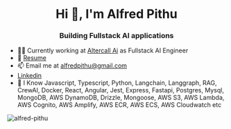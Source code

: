 <h1 align="center">Hi 👋, I'm Alfred Pithu</h1>
<h3 align="center">Building Fullstack AI applications</h3>

- 👨‍💻 Currently working at <a href="https://altercall.com/aai" target="_blank" rel="noreferrer">Altercall Ai</a>
 as Fullstack AI Engineer
- 📄 <a href="https://drive.google.com/file/d/1vwoUpz7u4xuJ-EZp4amfoaFFh48yC35D/view?usp=sharing" target="_blank" rel="noreferrer">Resume</a>
- 📫 Email me at alfredpithu@gmail.com
- <a href="https://www.linkedin.com/in/alfredpithu/" target="_blank" rel="noreferrer">Linkedin</a> 
- 🌱 I Know Javascript, Typescript, Python, Langchain, Langgraph, RAG, CrewAI, Docker, React, Angular, Jest, Express, Fastapi, Postgres, Mysql, MongoDB, AWS DynamoDB, Drizzle, Mongoose, AWS S3, AWS Lambda, AWS Cognito, AWS Amplify, AWS ECR, AWS ECS, AWS Cloudwatch etc


<p><img align="center" src="https://github-readme-stats.vercel.app/api/top-langs?username=alfred-pithu&show_icons=true&locale=en&layout=compact" alt="alfred-pithu" /></p>
